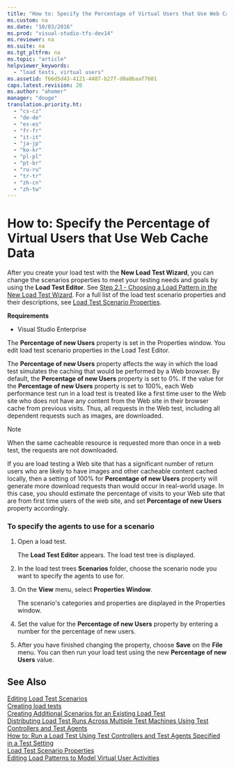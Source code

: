 ```yaml
---
title: "How to: Specify the Percentage of Virtual Users that Use Web Cache Data"
ms.custom: na
ms.date: "10/03/2016"
ms.prod: "visual-studio-tfs-dev14"
ms.reviewer: na
ms.suite: na
ms.tgt_pltfrm: na
ms.topic: "article"
helpviewer_keywords: 
  - "load tests, virtual users"
ms.assetid: f66d5d43-4121-4487-b27f-d0a0baaf7601
caps.latest.revision: 20
ms.author: "ahomer"
manager: "douge"
translation.priority.ht: 
  - "cs-cz"
  - "de-de"
  - "es-es"
  - "fr-fr"
  - "it-it"
  - "ja-jp"
  - "ko-kr"
  - "pl-pl"
  - "pt-br"
  - "ru-ru"
  - "tr-tr"
  - "zh-cn"
  - "zh-tw"
---
```

# How to: Specify the Percentage of Virtual Users that Use Web Cache Data
After you create your load test with the **New Load Test Wizard**, you can change the scenarios properties to meet your testing needs and goals by using the **Load Test Editor**. See [Step 2.1 - Choosing a Load Pattern in the New Load Test Wizard](../test_notintoc/creating-load-tests.md#CreatingLoadTestsUsingWizardStep2_1). For a full list of the load test scenario properties and their descriptions, see [Load Test Scenario Properties](../test/load-test-scenario-properties.md).  
  
 **Requirements**  
  
-   Visual Studio Enterprise  
  
 The **Percentage of new Users** property is set in the Properties window. You edit load test scenario properties in the Load Test Editor.  
  
 The **Percentage of new Users** property affects the way in which the load test simulates the caching that would be performed by a Web browser. By default, the **Percentage of new Users** property is set to 0%. If the value for the **Percentage of new Users** property is set to 100%, each Web performance test run in a load test is treated like a first time user to the Web site who does not have any content from the Web site in their browser cache from previous visits. Thus, all requests in the Web test, including all dependent requests such as images, are downloaded.  
  
> [!NOTE]
>  When the same cacheable resource is requested more than once in a web test, the requests are not downloaded.  
  
 If you are load testing a Web site that has a significant number of return users who are likely to have images and other cacheable content cached locally, then a setting of 100% for **Percentage of new Users** property will generate more download requests than would occur in real-world usage. In this case, you should estimate the percentage of visits to your Web site that are from first time users of the web site, and set **Percentage of new Users** property accordingly.  
  
### To specify the agents to use for a scenario  
  
1.  Open a load test.  
  
     The **Load Test Editor** appears. The load test tree is displayed.  
  
2.  In the load test trees **Scenarios** folder, choose the scenario node you want to specify the agents to use for.  
  
3.  On the **View** menu, select **Properties Window**.  
  
     The scenario's categories and properties are displayed in the Properties window.  
  
4.  Set the value for the **Percentage of new Users** property by entering a number for the percentage of new users.  
  
5.  After you have finished changing the property, choose **Save** on the **File** menu. You can then run your load test using the new **Percentage of new Users** value.  
  
## See Also  
 [Editing Load Test Scenarios](../test/editing-load-test-scenarios-using-the-load-test-editor.md)   
 [Creating load tests](../test_notintoc/creating-load-tests.md)   
 [Creating Additional Scenarios for an Existing Load Test](../test_notintoc/creating-additional-scenarios-for-an-existing-load-test.md)   
 [Distributing Load Test Runs Across Multiple Test Machines Using Test Controllers and Test Agents](../test/distributing-load-test-runs-across-multiple-test-machines-using-test-controllers-and-test-agents.md)   
 [How to: Run a Load Test Using Test Controllers and Test Agents Specified in a Test Setting](../test_notintoc/how-to--run-a-load-test-using-test-controllers-and-test-agents-specified-in-a-test-setting.md)   
 [Load Test Scenario Properties](../test/load-test-scenario-properties.md)   
 [Editing Load Patterns to Model Virtual User Activities](../test/editing-load-patterns-to-model-virtual-user-activities.md)